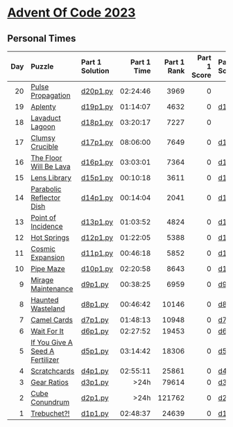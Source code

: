 # [Advent Of Code 2023](https://adventofcode.com/2023)

## Personal Times

|  Day | Puzzle                                                                 | Part 1 Solution              | Part 1 Time | Part 1 Rank | Part 1 Score | Part 2 Solution              | Part 2 Time | Part 2 Rank | Part 2 Score |
| ---: | :--------------------------------------------------------------------- | :--------------------------- | ----------: | ----------: | -----------: | :--------------------------- | ----------: | ----------: | -----------: |
|   20 | [Pulse Propagation](https://adventofcode.com/2023/day/20)              | [d20p1.py](./Day20/d20p1.py) |    02:24:46 |        3969 |            0 |                              |           - |           - |            - |
|   19 | [Aplenty](https://adventofcode.com/2023/day/19)                        | [d19p1.py](./Day19/d19p1.py) |    01:14:07 |        4632 |            0 | [d19p2.py](./Day19/d19p2.py) |    02:39:56 |        3216 |            0 |
|   18 | [Lavaduct Lagoon](https://adventofcode.com/2023/day/18)                | [d18p1.py](./Day18/d18p1.py) |    03:20:17 |        7227 |            0 |                              |           - |           - |            - |
|   17 | [Clumsy Crucible](https://adventofcode.com/2023/day/17)                | [d17p1.py](./Day17/d17p1.py) |    08:06:00 |        7649 |            0 | [d17p2.py](./Day17/d17p2.py) |    08:14:36 |        6725 |            0 |
|   16 | [The Floor Will Be Lava](https://adventofcode.com/2023/day/16)         | [d16p1.py](./Day16/d16p1.py) |    03:03:01 |        7364 |            0 | [d16p2.py](./Day16/d16p2.py) |    03:11:58 |        6826 |            0 |
|   15 | [Lens Library](https://adventofcode.com/2023/day/15)                   | [d15p1.py](./Day15/d15p1.py) |    00:10:18 |        3611 |            0 | [d15p2.py](./Day15/d15p2.py) |    00:44:28 |        3808 |            0 |
|   14 | [Parabolic Reflector Dish](https://adventofcode.com/2023/day/14)       | [d14p1.py](./Day14/d14p1.py) |    00:14:04 |        2041 |            0 | [d14p2.py](./Day14/d14p2.py) |    01:13:27 |        3037 |            0 |
|   13 | [Point of Incidence](https://adventofcode.com/2023/day/13)             | [d13p1.py](./Day13/d13p1.py) |    01:03:52 |        4824 |            0 | [d13p2.py](./Day13/d13p2.py) |    01:23:48 |        3851 |            0 |
|   12 | [Hot Springs](https://adventofcode.com/2023/day/12)                    | [d12p1.py](./Day12/d12p1.py) |    01:22:05 |        5388 |            0 | [d12p2.py](./Day12/d12p2.py) |    03:55:08 |        3895 |            0 |
|   11 | [Cosmic Expansion](https://adventofcode.com/2023/day/11)               | [d11p1.py](./Day11/d11p1.py) |    00:46:18 |        5852 |            0 | [d11p2.py](./Day11/d11p2.py) |    00:55:50 |        4837 |            0 |
|   10 | [Pipe Maze](https://adventofcode.com/2023/day/10)                      | [d10p1.py](./Day10/d10p1.py) |    02:20:58 |        8643 |            0 | [d10p2.py](./Day10/d10p2.py) |        >24h |       37649 |            0 |
|    9 | [Mirage Maintenance](https://adventofcode.com/2023/day/9)              | [d9p1.py](./Day09/d9p1.py)   |    00:38:25 |        6959 |            0 | [d9p2.py](./Day09/d9p2.py)   |    00:42:49 |        6290 |            0 |
|    8 | [Haunted Wasteland](https://adventofcode.com/2023/day/8)               | [d8p1.py](./Day08/d8p1.py)   |    00:46:42 |       10146 |            0 | [d8p2.py](./Day08/d8p2.py)   |    01:29:53 |        7026 |            0 |
|    7 | [Camel Cards](https://adventofcode.com/2023/day/7)                     | [d7p1.py](./Day07/d7p1.py)   |    01:48:13 |       10948 |            0 | [d7p2.py](./Day07/d7p2.py)   |    01:58:07 |        8200 |            0 |
|    6 | [Wait For It](https://adventofcode.com/2023/day/6)                     | [d6p1.py](./Day06/d6p1.py)   |    02:27:52 |       19453 |            0 | [d6p2.py](./Day06/d6p2.py)   |    02:33:24 |       18607 |            0 |
|    5 | [If You Give A Seed A Fertilizer](https://adventofcode.com/2023/day/5) | [d5p1.py](./Day05/d5p1.py)   |    03:14:42 |       18306 |            0 | [d5p2.py](./Day05/d5p2.py)   |        >24h |       46627 |            0 |
|    4 | [Scratchcards](https://adventofcode.com/2023/day/4)                    | [d4p1.py](./Day04/d4p1.py)   |    02:55:11 |       25861 |            0 | [d4p2.py](./Day04/d4p2.py)   |    03:12:23 |       20063 |            0 |
|    3 | [Gear Ratios](https://adventofcode.com/2023/day/3)                     | [d3p1.py](./Day03/d3p1.py)   |        >24h |       79614 |            0 | [d3p2.py](./Day03/d3p2.py)   |        >24h |       68719 |            0 |
|    2 | [Cube Conundrum](https://adventofcode.com/2023/day/2)                  | [d2p1.py](./Day02/d2p1.py)   |        >24h |      121762 |            0 | [d2p2.py](./Day02/d2p2.py)   |        >24h |      116887 |            0 |
|    1 | [Trebuchet?!](https://adventofcode.com/2023/day/1)                     | [d1p1.py](./Day01/d1p1.py)   |    02:48:37 |       24639 |            0 | [d1p2.py](./Day01/d1p2.py)   |    03:12:37 |       16073 |            0 |
